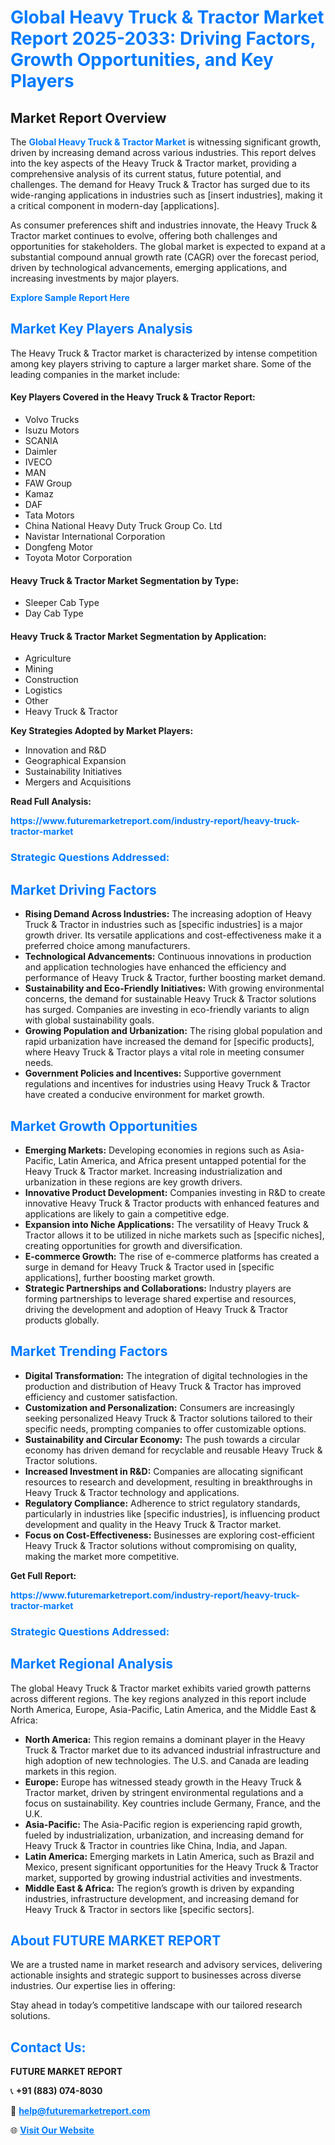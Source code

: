<h1 style="color: #007BFF;">Global Heavy Truck & Tractor Market Report 2025-2033: Driving Factors, Growth Opportunities, and Key Players</h1>

<section id="overview">
<h2>Market Report Overview</h2>
<p>The <a href="https://www.futuremarketreport.com/industry-report/heavy-truck-tractor-market" style="color: #007BFF; text-decoration: none;"><strong>Global Heavy Truck & Tractor Market</strong></a> is witnessing significant growth, driven by increasing demand across various industries. This report delves into the key aspects of the Heavy Truck & Tractor market, providing a comprehensive analysis of its current status, future potential, and challenges. The demand for Heavy Truck & Tractor has surged due to its wide-ranging applications in industries such as [insert industries], making it a critical component in modern-day [applications].</p>
<p>As consumer preferences shift and industries innovate, the Heavy Truck & Tractor market continues to evolve, offering both challenges and opportunities for stakeholders. The global market is expected to expand at a substantial compound annual growth rate (CAGR) over the forecast period, driven by technological advancements, emerging applications, and increasing investments by major players.</p>
</section>

<section id="overview">
<p><a href="https://www.futuremarketreport.com/request-sample/reportId=126694" style="color: #007BFF; text-decoration: none;"><strong>Explore Sample Report Here</strong></a></p>
</section>

<section id="key-players">
<h2 style="color: #007BFF;">Market Key Players Analysis</h2>
<p>The Heavy Truck & Tractor market is characterized by intense competition among key players striving to capture a larger market share. Some of the leading companies in the market include:</p>
<h4>Key Players Covered in the Heavy Truck & Tractor Report:</h4>
<ul><li>Volvo Trucks</li><li>Isuzu Motors</li><li>SCANIA</li><li>Daimler</li><li>IVECO</li><li>MAN</li><li>FAW Group</li><li>Kamaz</li><li>DAF</li><li>Tata Motors</li><li>China National Heavy Duty Truck Group Co. Ltd</li><li>Navistar International Corporation</li><li>Dongfeng Motor</li><li>Toyota Motor Corporation</li></ul>
<h4>Heavy Truck & Tractor Market Segmentation by Type:</h4>
<ul><li>Sleeper Cab Type</li><li>Day Cab Type</li></ul>

<h4>Heavy Truck & Tractor Market Segmentation by Application:</h4>
<ul><li>Agriculture</li><li>Mining</li><li>Construction</li><li>Logistics</li><li>Other</li><li>Heavy Truck &amp; Tractor</li></ul>
<p><strong>Key Strategies Adopted by Market Players:</strong></p>
<ul>
<li>Innovation and R&D</li>
<li>Geographical Expansion</li>
<li>Sustainability Initiatives</li>
<li>Mergers and Acquisitions</li>
</ul>
</section>

<section>
<p><strong>Read Full Analysis: </strong></p><a href="https://www.futuremarketreport.com/industry-report/heavy-truck-tractor-market" style="color: #007BFF; text-decoration: none;"><strong>https://www.futuremarketreport.com/industry-report/heavy-truck-tractor-market</strong></a>
<h3 style="color: #007BFF;">Strategic Questions Addressed:</h3>
</section>

<section id="driving-factors">
<h2 style="color: #007BFF;">Market Driving Factors</h2>
<ul>
<li><strong>Rising Demand Across Industries:</strong> The increasing adoption of Heavy Truck & Tractor in industries such as [specific industries] is a major growth driver. Its versatile applications and cost-effectiveness make it a preferred choice among manufacturers.</li>
<li><strong>Technological Advancements:</strong> Continuous innovations in production and application technologies have enhanced the efficiency and performance of Heavy Truck & Tractor, further boosting market demand.</li>
<li><strong>Sustainability and Eco-Friendly Initiatives:</strong> With growing environmental concerns, the demand for sustainable Heavy Truck & Tractor solutions has surged. Companies are investing in eco-friendly variants to align with global sustainability goals.</li>
<li><strong>Growing Population and Urbanization:</strong> The rising global population and rapid urbanization have increased the demand for [specific products], where Heavy Truck & Tractor plays a vital role in meeting consumer needs.</li>
<li><strong>Government Policies and Incentives:</strong> Supportive government regulations and incentives for industries using Heavy Truck & Tractor have created a conducive environment for market growth.</li>
</ul>
</section>

<section id="growth-opportunities">
<h2 style="color: #007BFF;">Market Growth Opportunities</h2>
<ul>
<li><strong>Emerging Markets:</strong> Developing economies in regions such as Asia-Pacific, Latin America, and Africa present untapped potential for the Heavy Truck & Tractor market. Increasing industrialization and urbanization in these regions are key growth drivers.</li>
<li><strong>Innovative Product Development:</strong> Companies investing in R&D to create innovative Heavy Truck & Tractor products with enhanced features and applications are likely to gain a competitive edge.</li>
<li><strong>Expansion into Niche Applications:</strong> The versatility of Heavy Truck & Tractor allows it to be utilized in niche markets such as [specific niches], creating opportunities for growth and diversification.</li>
<li><strong>E-commerce Growth:</strong> The rise of e-commerce platforms has created a surge in demand for Heavy Truck & Tractor used in [specific applications], further boosting market growth.</li>
<li><strong>Strategic Partnerships and Collaborations:</strong> Industry players are forming partnerships to leverage shared expertise and resources, driving the development and adoption of Heavy Truck & Tractor products globally.</li>
</ul>
</section>

<section id="trending-factors">
<h2 style="color: #007BFF;">Market Trending Factors</h2>
<ul>
<li><strong>Digital Transformation:</strong> The integration of digital technologies in the production and distribution of Heavy Truck & Tractor has improved efficiency and customer satisfaction.</li>
<li><strong>Customization and Personalization:</strong> Consumers are increasingly seeking personalized Heavy Truck & Tractor solutions tailored to their specific needs, prompting companies to offer customizable options.</li>
<li><strong>Sustainability and Circular Economy:</strong> The push towards a circular economy has driven demand for recyclable and reusable Heavy Truck & Tractor solutions.</li>
<li><strong>Increased Investment in R&D:</strong> Companies are allocating significant resources to research and development, resulting in breakthroughs in Heavy Truck & Tractor technology and applications.</li>
<li><strong>Regulatory Compliance:</strong> Adherence to strict regulatory standards, particularly in industries like [specific industries], is influencing product development and quality in the Heavy Truck & Tractor market.</li>
<li><strong>Focus on Cost-Effectiveness:</strong> Businesses are exploring cost-efficient Heavy Truck & Tractor solutions without compromising on quality, making the market more competitive.</li>
</ul>
</section>

<section>
<p><strong>Get Full Report: </strong></p><a href="https://www.futuremarketreport.com/industry-report/heavy-truck-tractor-market" style="color: #007BFF; text-decoration: none;"><strong>https://www.futuremarketreport.com/industry-report/heavy-truck-tractor-market</strong></a>
<h3 style="color: #007BFF;">Strategic Questions Addressed:</h3>
</section>


<section id="regional-analysis">
<h2 style="color: #007BFF;">Market Regional Analysis</h2>
<p>The global Heavy Truck & Tractor market exhibits varied growth patterns across different regions. The key regions analyzed in this report include North America, Europe, Asia-Pacific, Latin America, and the Middle East & Africa:</p>
<ul>
<li><strong>North America:</strong> This region remains a dominant player in the Heavy Truck & Tractor market due to its advanced industrial infrastructure and high adoption of new technologies. The U.S. and Canada are leading markets in this region.</li>
<li><strong>Europe:</strong> Europe has witnessed steady growth in the Heavy Truck & Tractor market, driven by stringent environmental regulations and a focus on sustainability. Key countries include Germany, France, and the U.K.</li>
<li><strong>Asia-Pacific:</strong> The Asia-Pacific region is experiencing rapid growth, fueled by industrialization, urbanization, and increasing demand for Heavy Truck & Tractor in countries like China, India, and Japan.</li>
<li><strong>Latin America:</strong> Emerging markets in Latin America, such as Brazil and Mexico, present significant opportunities for the Heavy Truck & Tractor market, supported by growing industrial activities and investments.</li>
<li><strong>Middle East & Africa:</strong> The region’s growth is driven by expanding industries, infrastructure development, and increasing demand for Heavy Truck & Tractor in sectors like [specific sectors].</li>
</ul>
</section>

<footer>
<h2 style="color: #007BFF;">About FUTURE MARKET REPORT</h2>
<p>We are a trusted name in market research and advisory services, delivering actionable insights and strategic support to businesses across diverse industries. Our expertise lies in offering:</p>

<p>Stay ahead in today’s competitive landscape with our tailored research solutions.</p>

<h2 style="color: #007BFF;">Contact Us:</h2>
<p><strong>FUTURE MARKET REPORT</strong></p>
<p>📞 <strong>+91 (883) 074-8030</strong></p>
<p>📧 <strong><a href="mailto:help@futuremarketreport.com" style="color: #007BFF;">help@futuremarketreport.com</a></strong></p>
<p>🌐 <strong><a href="https://www.futuremarketreport.com/" style="color: #007BFF;">Visit Our Website</a></strong></p>
</footer>